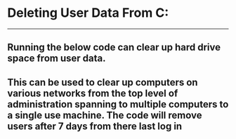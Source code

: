 # Deleting User Data From C: 
---
Running the below code can clear up hard drive space from user data. 
--
This can be used to clear up computers on various networks from the top level of administration spanning to multiple computers to a single use machine. The code will remove users after 7 days from there last log in
--
